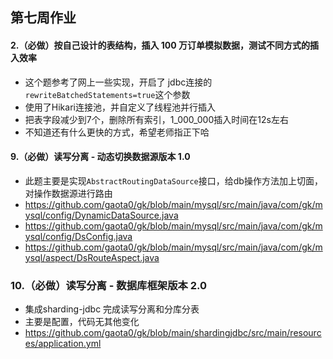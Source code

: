 ## 第七周作业
#### 2.（必做）按自己设计的表结构，插入 100 万订单模拟数据，测试不同方式的插入效率
- 这个题参考了网上一些实现，开启了 jdbc连接的`rewriteBatchedStatements=true`这个参数
- 使用了Hikari连接池，并自定义了线程池并行插入
- 把表字段减少到7个，删除所有索引，1_000_000插入时间在12s左右
- 不知道还有什么更快的方式，希望老师指正下哈
#### 9.（必做）读写分离 - 动态切换数据源版本 1.0
- 此题主要是实现`AbstractRoutingDataSource`接口，给db操作方法加上切面，对操作数据源进行路由
- https://github.com/gaota0/gk/blob/main/mysql/src/main/java/com/gk/mysql/config/DynamicDataSource.java
- https://github.com/gaota0/gk/blob/main/mysql/src/main/java/com/gk/mysql/config/DsConfig.java
- https://github.com/gaota0/gk/blob/main/mysql/src/main/java/com/gk/mysql/aspect/DsRouteAspect.java

###  10.（必做）读写分离 - 数据库框架版本 2.0
- 集成sharding-jdbc 完成读写分离和分库分表
- 主要是配置，代码无其他变化
- https://github.com/gaota0/gk/blob/main/shardingjdbc/src/main/resources/application.yml
